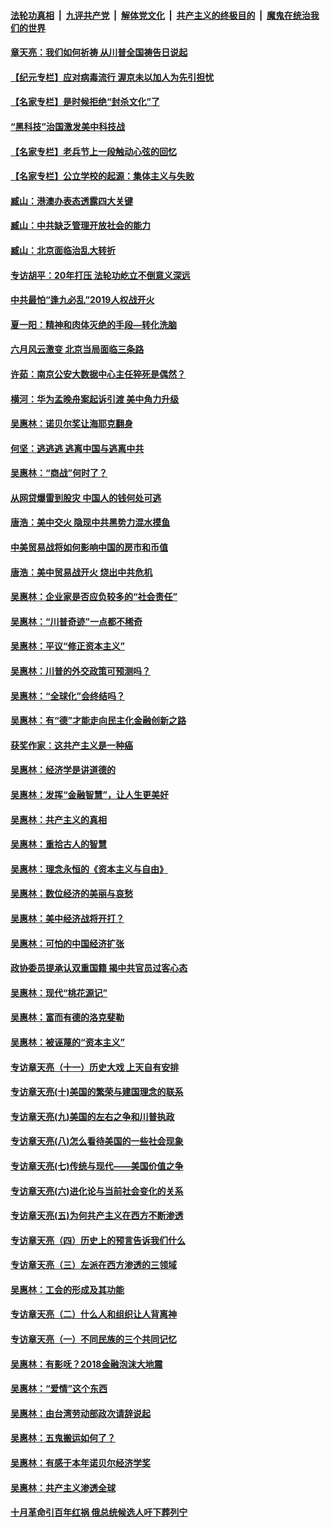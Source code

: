 

####  [法轮功真相](../../../../basic/blob/master/README.md?t=06280002) &nbsp;|&nbsp; [九评共产党](../../../../9ping.md/blob/master/README.md?t=06280002) &nbsp;|&nbsp; [解体党文化](../../../../jtdwh.md/blob/master/README.md?t=06280002)  &nbsp;|&nbsp; [共产主义的终极目的](../../../../gczydzjmd.md/blob/master/README.md?t=06280002) &nbsp;|&nbsp; [魔鬼在统治我们的世界](../../../../mgztzwmdsj.md/blob/master/README.md?t=06280002) 

#### [章天亮：我们如何祈祷 从川普全国祷告日说起](../pages/nsc423/n11944627.md?t=06280002) 

#### [【纪元专栏】应对病毒流行 渥京未以加人为先引担忧](../pages/nsc423/n11875714.md?t=06280002) 

#### [【名家专栏】是时候拒绝“封杀文化”了](../pages/nsc423/n11814093.md?t=06280002) 

#### [“黑科技”治国激发美中科技战](../pages/nsc423/n11638056.md?t=06280002) 

#### [【名家专栏】老兵节上一段触动心弦的回忆](../pages/nsc423/n11646016.md?t=06280002) 

#### [【名家专栏】公立学校的起源：集体主义与失败](../pages/nsc423/n11601833.md?t=06280002) 

#### [臧山：港澳办表态透露四大关键](../pages/nsc423/n11421628.md?t=06280002) 

#### [臧山：中共缺乏管理开放社会的能力](../pages/nsc423/n11407457.md?t=06280002) 

#### [臧山：北京面临治乱大转折](../pages/nsc423/n11406895.md?t=06280002) 

#### [专访胡平：20年打压 法轮功屹立不倒意义深远](../pages/nsc423/n11398800.md?t=06280002) 

#### [中共最怕“逢九必乱”2019人权战开火](../pages/nsc423/n11385248.md?t=06280002) 

#### [夏一阳：精神和肉体灭绝的手段—转化洗脑](../pages/nsc423/n11368250.md?t=06280002) 

#### [六月风云激变 北京当局面临三条路](../pages/nsc423/n11313668.md?t=06280002) 

#### [许茹：南京公安大数据中心主任猝死是偶然？](../pages/nsc423/n11064744.md?t=06280002) 

#### [横河：华为孟晚舟案起诉引渡 美中角力升级](../pages/nsc423/n11027230.md?t=06280002) 

#### [吴惠林：诺贝尔奖让海耶克翻身](../pages/nsc423/n10890049.md?t=06280002) 

#### [何坚：逃逃逃 逃离中国与逃离中共](../pages/nsc423/n10592891.md?t=06280002) 

#### [吴惠林：“商战”何时了？](../pages/nsc423/n10573558.md?t=06280002) 

#### [从网贷爆雷到股灾 中国人的钱何处可逃](../pages/nsc423/n10572800.md?t=06280002) 

#### [唐浩：美中交火 隐现中共黑势力混水摸鱼](../pages/nsc423/n10544040.md?t=06280002) 

#### [中美贸易战将如何影响中国的房市和币值](../pages/nsc423/n10543697.md?t=06280002) 

#### [唐浩：美中贸易战开火 烧出中共危机](../pages/nsc423/n10540126.md?t=06280002) 

#### [吴惠林：企业家是否应负较多的“社会责任”](../pages/nsc423/n10535022.md?t=06280002) 

#### [吴惠林：“川普奇迹”一点都不稀奇](../pages/nsc423/n10512808.md?t=06280002) 

#### [吴惠林：平议“修正资本主义”](../pages/nsc423/n10495724.md?t=06280002) 

#### [吴惠林：川普的外交政策可预测吗？](../pages/nsc423/n10462387.md?t=06280002) 

#### [吴惠林：“全球化”会终结吗？](../pages/nsc423/n10452838.md?t=06280002) 

#### [吴惠林：有“德”才能走向民主化金融创新之路](../pages/nsc423/n10432292.md?t=06280002) 

#### [获奖作家：这共产主义是一种癌](../pages/nsc423/n10431541.md?t=06280002) 

#### [吴惠林：经济学是讲道德的](../pages/nsc423/n10398014.md?t=06280002) 

#### [吴惠林：发挥“金融智慧”，让人生更美好](../pages/nsc423/n10375019.md?t=06280002) 

#### [吴惠林：共产主义的真相](../pages/nsc423/n10351394.md?t=06280002) 

#### [吴惠林：重拾古人的智慧](../pages/nsc423/n10337691.md?t=06280002) 

#### [吴惠林：理念永恒的《资本主义与自由》](../pages/nsc423/n10316274.md?t=06280002) 

#### [吴惠林：数位经济的美丽与哀愁](../pages/nsc423/n10292946.md?t=06280002) 

#### [吴惠林：美中经济战将开打？](../pages/nsc423/n10258825.md?t=06280002) 

#### [吴惠林：可怕的中国经济扩张](../pages/nsc423/n10219147.md?t=06280002) 

#### [政协委员提承认双重国籍 揭中共官员过客心态](../pages/nsc423/n10208809.md?t=06280002) 

#### [吴惠林：现代“桃花源记”](../pages/nsc423/n10185234.md?t=06280002) 

#### [吴惠林：富而有德的洛克斐勒](../pages/nsc423/n10142264.md?t=06280002) 

#### [吴惠林：被诬蔑的“资本主义”](../pages/nsc423/n10124816.md?t=06280002) 

#### [专访章天亮（十一）历史大戏 上天自有安排](../pages/nsc423/n10094905.md?t=06280002) 

#### [专访章天亮(十)美国的繁荣与建国理念的联系](../pages/nsc423/n10094899.md?t=06280002) 

#### [专访章天亮(九)美国的左右之争和川普执政](../pages/nsc423/n10094889.md?t=06280002) 

#### [专访章天亮(八)怎么看待美国的一些社会现象](../pages/nsc423/n10094857.md?t=06280002) 

#### [专访章天亮(七)传统与现代——美国价值之争](../pages/nsc423/n10093140.md?t=06280002) 

#### [专访章天亮(六)进化论与当前社会变化的关系](../pages/nsc423/n10092036.md?t=06280002) 

#### [专访章天亮(五)为何共产主义在西方不断渗透](../pages/nsc423/n10083620.md?t=06280002) 

#### [专访章天亮（四）历史上的预言告诉我们什么](../pages/nsc423/n10083606.md?t=06280002) 

#### [专访章天亮（三）左派在西方渗透的三领域](../pages/nsc423/n10081115.md?t=06280002) 

#### [吴惠林：工会的形成及其功能](../pages/nsc423/n10080633.md?t=06280002) 

#### [专访章天亮（二）什么人和组织让人背离神](../pages/nsc423/n10076637.md?t=06280002) 

#### [专访章天亮（一）不同民族的三个共同记忆](../pages/nsc423/n10074188.md?t=06280002) 

#### [吴惠林：有影呒？2018金融泡沫大地震](../pages/nsc423/n10040534.md?t=06280002) 

#### [吴惠林：“爱情”这个东西](../pages/nsc423/n10019423.md?t=06280002) 

#### [吴惠林：由台湾劳动部政次请辞说起](../pages/nsc423/n9979679.md?t=06280002) 

#### [吴惠林：五鬼搬运如何了？](../pages/nsc423/n9925338.md?t=06280002) 

#### [吴惠林：有感于本年诺贝尔经济学奖](../pages/nsc423/n9871883.md?t=06280002) 

#### [吴惠林：共产主义渗透全球](../pages/nsc423/n9812748.md?t=06280002) 

#### [十月革命引百年红祸 俄总统候选人吁下葬列宁](../pages/nsc423/n9810182.md?t=06280002) 

